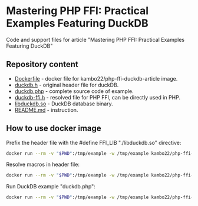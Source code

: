# Mastering PHP FFI: Practical Examples Featuring DuckDB
Code and support files for article "Mastering PHP FFI: Practical Examples Featuring DuckDB"

## Repository content

- [Dockerfile](Dockerfile) - docker file for kambo22/php-ffi-duckdb-article image.
- [duckdb.h](duckdb.h) - original header file for duckDB.
- [duckdb.php](duckdb.php) - complete source code of example.
- [duckdb-ffi.h](duckdb-ffi.h) - resolved file for PHP FFI, can be directly used in PHP.
- [libduckdb.so](libduckdb.so) - DuckDB database binary.
- [README.md](README.md) - instruction.

## How to use docker image

Prefix the header file with the #define FFI_LIB "./libduckdb.so" directive:
```bash
docker run --rm -v "$PWD":/tmp/example -w /tmp/example kambo22/php-ffi-duckdb-article echo '#define FFI_LIB "./libduckdb.so"' >> duckdb-ffi.h
```

Resolve macros in header file:
```bash
docker run --rm -v "$PWD":/tmp/example -w /tmp/example kambo22/php-ffi-duckdb-article cpp -P -C -D"attribute(ARGS)=" duckdb.h >> duckdb-ffi.h
```

Run DuckDB example "duckdb.php":
```bash
docker run --rm -v "$PWD":/tmp/example -w /tmp/example kambo22/php-ffi-duckdb-article php duckdb.php
```
